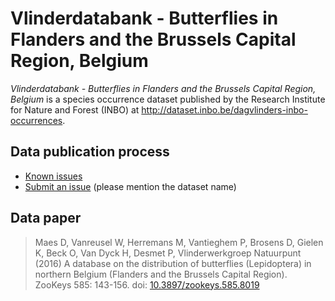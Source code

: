 # Vlinderdatabank - Butterflies in Flanders and the Brussels Capital Region, Belgium

*Vlinderdatabank - Butterflies in Flanders and the Brussels Capital Region, Belgium* is a species occurrence dataset published by the Research Institute for Nature and Forest (INBO) at http://dataset.inbo.be/dagvlinders-inbo-occurrences.

## Data publication process

* [Known issues](https://github.com/inbo/data-publication/labels/dagvlinders-inbo-occurrences)
* [Submit an issue](https://github.com/inbo/data-publication/issues/new) (please mention the dataset name)

## Data paper

> Maes D, Vanreusel W, Herremans M, Vantieghem P, Brosens D, Gielen K, Beck O, Van Dyck H, Desmet P, Vlinderwerkgroep Natuurpunt (2016) A database on the distribution of butterflies (Lepidoptera) in northern Belgium (Flanders and the Brussels Capital Region). ZooKeys 585: 143-156. doi: [10.3897/zookeys.585.8019](http://doi.org/10.3897/zookeys.585.8019)
